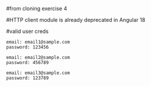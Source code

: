 #from cloning exercise 4

#HTTP client module is already deprecated in Angular 18


#valid user creds

    email: email1@sample.com
    password: 123456

    email: email2@sample.com
    password: 456789

    email: email3@sample.com
    password: 123789
